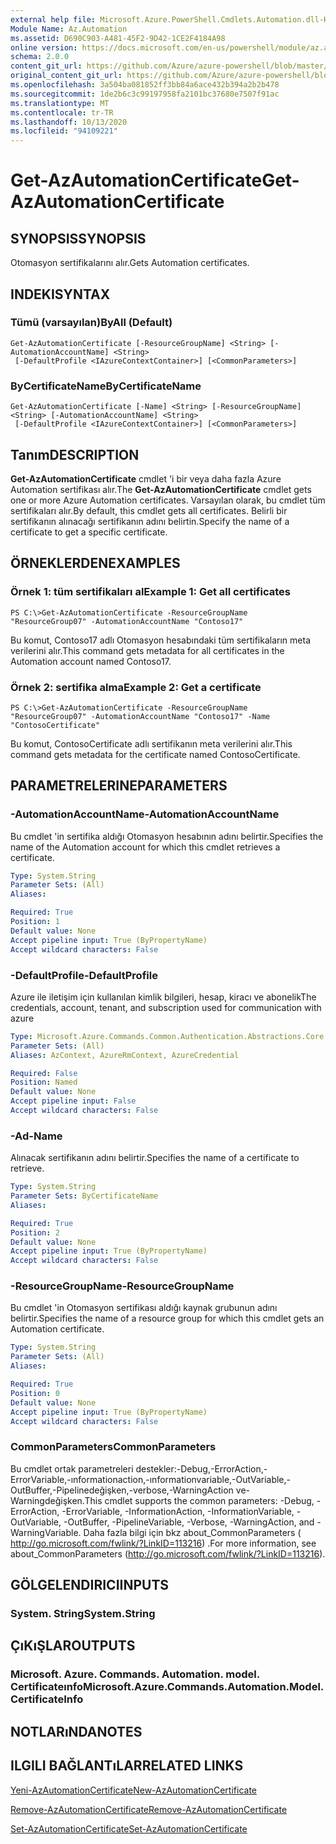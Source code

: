 ```yaml
---
external help file: Microsoft.Azure.PowerShell.Cmdlets.Automation.dll-Help.xml
Module Name: Az.Automation
ms.assetid: D690C903-A481-45F2-9D42-1CE2F4184A98
online version: https://docs.microsoft.com/en-us/powershell/module/az.automation/get-azautomationcertificate
schema: 2.0.0
content_git_url: https://github.com/Azure/azure-powershell/blob/master/src/Automation/Automation/help/Get-AzAutomationCertificate.md
original_content_git_url: https://github.com/Azure/azure-powershell/blob/master/src/Automation/Automation/help/Get-AzAutomationCertificate.md
ms.openlocfilehash: 3a504ba081852ff3bb84a6ace432b394a2b2b478
ms.sourcegitcommit: 1de2b6c3c99197958fa2101bc37680e7507f91ac
ms.translationtype: MT
ms.contentlocale: tr-TR
ms.lasthandoff: 10/13/2020
ms.locfileid: "94109221"
---
```

# <span data-ttu-id="db3af-101">Get-AzAutomationCertificate</span><span class="sxs-lookup"><span data-stu-id="db3af-101">Get-AzAutomationCertificate</span></span>

## <span data-ttu-id="db3af-102">SYNOPSIS</span><span class="sxs-lookup"><span data-stu-id="db3af-102">SYNOPSIS</span></span>
<span data-ttu-id="db3af-103">Otomasyon sertifikalarını alır.</span><span class="sxs-lookup"><span data-stu-id="db3af-103">Gets Automation certificates.</span></span>

## <span data-ttu-id="db3af-104">INDEKI</span><span class="sxs-lookup"><span data-stu-id="db3af-104">SYNTAX</span></span>

### <span data-ttu-id="db3af-105">Tümü (varsayılan)</span><span class="sxs-lookup"><span data-stu-id="db3af-105">ByAll (Default)</span></span>
```
Get-AzAutomationCertificate [-ResourceGroupName] <String> [-AutomationAccountName] <String>
 [-DefaultProfile <IAzureContextContainer>] [<CommonParameters>]
```

### <span data-ttu-id="db3af-106">ByCertificateName</span><span class="sxs-lookup"><span data-stu-id="db3af-106">ByCertificateName</span></span>
```
Get-AzAutomationCertificate [-Name] <String> [-ResourceGroupName] <String> [-AutomationAccountName] <String>
 [-DefaultProfile <IAzureContextContainer>] [<CommonParameters>]
```

## <span data-ttu-id="db3af-107">Tanım</span><span class="sxs-lookup"><span data-stu-id="db3af-107">DESCRIPTION</span></span>
<span data-ttu-id="db3af-108">**Get-AzAutomationCertificate** cmdlet 'i bir veya daha fazla Azure Automation sertifikası alır.</span><span class="sxs-lookup"><span data-stu-id="db3af-108">The **Get-AzAutomationCertificate** cmdlet gets one or more Azure Automation certificates.</span></span>
<span data-ttu-id="db3af-109">Varsayılan olarak, bu cmdlet tüm sertifikaları alır.</span><span class="sxs-lookup"><span data-stu-id="db3af-109">By default, this cmdlet gets all certificates.</span></span>
<span data-ttu-id="db3af-110">Belirli bir sertifikanın alınacağı sertifikanın adını belirtin.</span><span class="sxs-lookup"><span data-stu-id="db3af-110">Specify the name of a certificate to get a specific certificate.</span></span>

## <span data-ttu-id="db3af-111">ÖRNEKLERDEN</span><span class="sxs-lookup"><span data-stu-id="db3af-111">EXAMPLES</span></span>

### <span data-ttu-id="db3af-112">Örnek 1: tüm sertifikaları al</span><span class="sxs-lookup"><span data-stu-id="db3af-112">Example 1: Get all certificates</span></span>
```
PS C:\>Get-AzAutomationCertificate -ResourceGroupName "ResourceGroup07" -AutomationAccountName "Contoso17"
```

<span data-ttu-id="db3af-113">Bu komut, Contoso17 adlı Otomasyon hesabındaki tüm sertifikaların meta verilerini alır.</span><span class="sxs-lookup"><span data-stu-id="db3af-113">This command gets metadata for all certificates in the Automation account named Contoso17.</span></span>

### <span data-ttu-id="db3af-114">Örnek 2: sertifika alma</span><span class="sxs-lookup"><span data-stu-id="db3af-114">Example 2: Get a certificate</span></span>
```
PS C:\>Get-AzAutomationCertificate -ResourceGroupName "ResourceGroup07" -AutomationAccountName "Contoso17" -Name "ContosoCertificate"
```

<span data-ttu-id="db3af-115">Bu komut, ContosoCertificate adlı sertifikanın meta verilerini alır.</span><span class="sxs-lookup"><span data-stu-id="db3af-115">This command gets metadata for the certificate named ContosoCertificate.</span></span>

## <span data-ttu-id="db3af-116">PARAMETRELERINE</span><span class="sxs-lookup"><span data-stu-id="db3af-116">PARAMETERS</span></span>

### <span data-ttu-id="db3af-117">-AutomationAccountName</span><span class="sxs-lookup"><span data-stu-id="db3af-117">-AutomationAccountName</span></span>
<span data-ttu-id="db3af-118">Bu cmdlet 'in sertifika aldığı Otomasyon hesabının adını belirtir.</span><span class="sxs-lookup"><span data-stu-id="db3af-118">Specifies the name of the Automation account for which this cmdlet retrieves a certificate.</span></span>

```yaml
Type: System.String
Parameter Sets: (All)
Aliases:

Required: True
Position: 1
Default value: None
Accept pipeline input: True (ByPropertyName)
Accept wildcard characters: False
```

### <span data-ttu-id="db3af-119">-DefaultProfile</span><span class="sxs-lookup"><span data-stu-id="db3af-119">-DefaultProfile</span></span>
<span data-ttu-id="db3af-120">Azure ile iletişim için kullanılan kimlik bilgileri, hesap, kiracı ve abonelik</span><span class="sxs-lookup"><span data-stu-id="db3af-120">The credentials, account, tenant, and subscription used for communication with azure</span></span>

```yaml
Type: Microsoft.Azure.Commands.Common.Authentication.Abstractions.Core.IAzureContextContainer
Parameter Sets: (All)
Aliases: AzContext, AzureRmContext, AzureCredential

Required: False
Position: Named
Default value: None
Accept pipeline input: False
Accept wildcard characters: False
```

### <span data-ttu-id="db3af-121">-Ad</span><span class="sxs-lookup"><span data-stu-id="db3af-121">-Name</span></span>
<span data-ttu-id="db3af-122">Alınacak sertifikanın adını belirtir.</span><span class="sxs-lookup"><span data-stu-id="db3af-122">Specifies the name of a certificate to retrieve.</span></span>

```yaml
Type: System.String
Parameter Sets: ByCertificateName
Aliases:

Required: True
Position: 2
Default value: None
Accept pipeline input: True (ByPropertyName)
Accept wildcard characters: False
```

### <span data-ttu-id="db3af-123">-ResourceGroupName</span><span class="sxs-lookup"><span data-stu-id="db3af-123">-ResourceGroupName</span></span>
<span data-ttu-id="db3af-124">Bu cmdlet 'in Otomasyon sertifikası aldığı kaynak grubunun adını belirtir.</span><span class="sxs-lookup"><span data-stu-id="db3af-124">Specifies the name of a resource group for which this cmdlet gets an Automation certificate.</span></span>

```yaml
Type: System.String
Parameter Sets: (All)
Aliases:

Required: True
Position: 0
Default value: None
Accept pipeline input: True (ByPropertyName)
Accept wildcard characters: False
```

### <span data-ttu-id="db3af-125">CommonParameters</span><span class="sxs-lookup"><span data-stu-id="db3af-125">CommonParameters</span></span>
<span data-ttu-id="db3af-126">Bu cmdlet ortak parametreleri destekler:-Debug,-ErrorAction,-ErrorVariable,-ınformationaction,-ınformationvariable,-OutVariable,-OutBuffer,-Pipelinedeğişken,-verbose,-WarningAction ve-Warningdeğişken.</span><span class="sxs-lookup"><span data-stu-id="db3af-126">This cmdlet supports the common parameters: -Debug, -ErrorAction, -ErrorVariable, -InformationAction, -InformationVariable, -OutVariable, -OutBuffer, -PipelineVariable, -Verbose, -WarningAction, and -WarningVariable.</span></span> <span data-ttu-id="db3af-127">Daha fazla bilgi için bkz about_CommonParameters ( http://go.microsoft.com/fwlink/?LinkID=113216) .</span><span class="sxs-lookup"><span data-stu-id="db3af-127">For more information, see about_CommonParameters (http://go.microsoft.com/fwlink/?LinkID=113216).</span></span>

## <span data-ttu-id="db3af-128">GÖLGELENDIRICI</span><span class="sxs-lookup"><span data-stu-id="db3af-128">INPUTS</span></span>

### <span data-ttu-id="db3af-129">System. String</span><span class="sxs-lookup"><span data-stu-id="db3af-129">System.String</span></span>

## <span data-ttu-id="db3af-130">ÇıKıŞLAR</span><span class="sxs-lookup"><span data-stu-id="db3af-130">OUTPUTS</span></span>

### <span data-ttu-id="db3af-131">Microsoft. Azure. Commands. Automation. model. Certificateınfo</span><span class="sxs-lookup"><span data-stu-id="db3af-131">Microsoft.Azure.Commands.Automation.Model.CertificateInfo</span></span>

## <span data-ttu-id="db3af-132">NOTLARıNDA</span><span class="sxs-lookup"><span data-stu-id="db3af-132">NOTES</span></span>

## <span data-ttu-id="db3af-133">ILGILI BAĞLANTıLAR</span><span class="sxs-lookup"><span data-stu-id="db3af-133">RELATED LINKS</span></span>

[<span data-ttu-id="db3af-134">Yeni-AzAutomationCertificate</span><span class="sxs-lookup"><span data-stu-id="db3af-134">New-AzAutomationCertificate</span></span>](./New-AzAutomationCertificate.md)

[<span data-ttu-id="db3af-135">Remove-AzAutomationCertificate</span><span class="sxs-lookup"><span data-stu-id="db3af-135">Remove-AzAutomationCertificate</span></span>](./Remove-AzAutomationCertificate.md)

[<span data-ttu-id="db3af-136">Set-AzAutomationCertificate</span><span class="sxs-lookup"><span data-stu-id="db3af-136">Set-AzAutomationCertificate</span></span>](./Set-AzAutomationCertificate.md)


